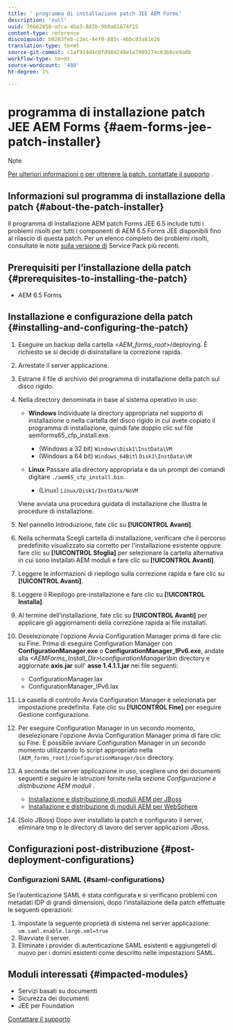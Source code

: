 ```yaml
---
title: ' programma di installazione patch JEE AEM Forms'
description: 'null'
uuid: 76662858-afca-4ba3-883b-9b9a61874f15
content-type: reference
discoiquuid: b0283feb-c3ec-4ef0-885c-46bc83a61e26
translation-type: tm+mt
source-git-commit: c1af919d4c0fd984249e1a7009274c63b8ce9adb
workflow-type: tm+mt
source-wordcount: '480'
ht-degree: 1%

---
```



#  programma di installazione patch JEE AEM Forms {#aem-forms-jee-patch-installer}

>[!NOTE]
>
>[Per ulteriori informazioni o per ottenere la patch, contattate il supporto](https://www.adobe.com/account/sign-in.supportportal.html) .

## Informazioni sul programma di installazione della patch {#about-the-patch-installer}

Il programma di installazione AEM patch Forms JEE 6.5 include tutti i problemi risolti per tutti i componenti di AEM 6.5 Forms JEE disponibili fino al rilascio di questa patch. Per un elenco completo dei problemi risolti, consultate le note [sulla versione di](sp-release-notes.md) Service Pack più recenti.

## Prerequisiti per l’installazione della patch {#prerequisites-to-installing-the-patch}

* AEM 6.5 Forms

## Installazione e configurazione della patch {#installing-and-configuring-the-patch}

1. Eseguire un backup della cartella &lt;*AEM_forms_root*>/deploying. È richiesto se si decide di disinstallare la correzione rapida.
1. Arrestate il server applicazione.
1. Estrarre il file di archivio del programma di installazione della patch sul disco rigido.
1. Nella directory denominata in base al sistema operativo in uso:

   * **Windows** Individuate la directory appropriata nel supporto di installazione o nella cartella del disco rigido in cui avete copiato il programma di installazione, quindi fate doppio clic sul file aemforms65_cfp_install.exe.

      * (Windows a 32 bit) `Windows\Disk1\InstData\VM`
      * (Windows a 64 bit) `Windows_64Bit`\ `Disk1\InstData\VM`
   * **Linux** Passare alla directory appropriata e da un prompt dei comandi digitare 
`./aem65_cfp_install.bin`.

      * (Linux) `Linux/Disk1/InstData/NoVM`

   Viene avviata una procedura guidata di installazione che illustra le procedure di installazione.

1. Nel pannello Introduzione, fate clic su **[!UICONTROL Avanti]**.
1. Nella schermata Scegli cartella di installazione, verificare che il percorso predefinito visualizzato sia corretto per l&#39;installazione esistente oppure fare clic su **[!UICONTROL Sfoglia]** per selezionare la cartella alternativa in cui sono installati AEM moduli e fare clic su **[!UICONTROL Avanti]**.
1. Leggere le informazioni di riepilogo sulla correzione rapida e fare clic su **[!UICONTROL Avanti]**.
1. Leggere il Riepilogo pre-installazione e fare clic su **[!UICONTROL Installa]**.
1. Al termine dell&#39;installazione, fate clic su **[!UICONTROL Avanti]** per applicare gli aggiornamenti della correzione rapida ai file installati.

1. Deselezionate l&#39;opzione Avvia Configuration Manager prima di fare clic su Fine. Prima di eseguire Configuration Manager con **ConfigurationManager.exe** o **ConfigurationManager_IPv6.exe**, andate alla *&lt;AEMForms_Install_Dir>\configurationManager\bin* directory e aggiornate **axis.jar** sull&#39; **asse 1.4.1.1.jar** nei file seguenti:

   * ConfigurationManager.lax
   * ConfigurationManager_IPv6.lax

1. La casella di controllo Avvia Configuration Manager è selezionata per impostazione predefinita. Fate clic su **[!UICONTROL Fine]** per eseguire Gestione configurazione.

1. Per eseguire Configuration Manager in un secondo momento, deselezionare l&#39;opzione Avvia Configuration Manager prima di fare clic su Fine. È possibile avviare Configuration Manager in un secondo momento utilizzando lo script appropriato nella `[AEM_forms_root]/configurationManager/bin` directory.

1. A seconda del server applicazione in uso, scegliere uno dei documenti seguenti e seguire le istruzioni fornite nella sezione *Configurazione e distribuzione AEM moduli* .

   * [Installazione e distribuzione di moduli AEM per JBoss](http://www.adobe.com/go/learn_aemforms_installJBoss_65)
   * [Installazione e distribuzione di moduli AEM per WebSphere](http://www.adobe.com/go/learn_aemforms_installWebSphere_65)

1. (Solo JBoss) Dopo aver installato la patch e configurato il server, eliminare tmp e le directory di lavoro del server applicazioni JBoss.

## Configurazioni post-distribuzione {#post-deployment-configurations}

### Configurazioni SAML {#saml-configurations}

Se l’autenticazione SAML è stata configurata e si verificano problemi con metadati IDP di grandi dimensioni, dopo l’installazione della patch effettuate le seguenti operazioni:

1. Impostate la seguente proprietà di sistema nel server applicazione:\
   `um.saml.enable.large.xml=true`
1. Riavviate il server.
1. Eliminate i provider di autenticazione SAML esistenti e aggiungeteli di nuovo per i domini esistenti come descritto nelle impostazioni SAML.

## Moduli interessati {#impacted-modules}

* Servizi basati su documenti
* Sicurezza dei documenti
* JEE per Foundation

[Contattare il supporto](https://www.adobe.com/account/sign-in.supportportal.html)
